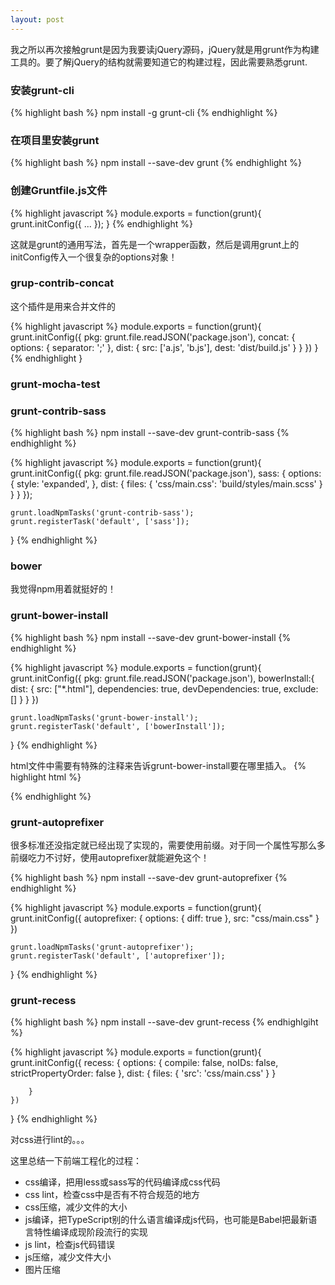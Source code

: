 ```yaml
---
layout: post
---
```


我之所以再次接触grunt是因为我要读jQuery源码，jQuery就是用grunt作为构建工具的。要了解jQuery的结构就需要知道它的构建过程，因此需要熟悉grunt.  

### 安装grunt-cli
{% highlight bash %}
npm install -g grunt-cli
{% endhighlight %}

### 在项目里安装grunt
{% highlight bash %}
npm install --save-dev grunt
{% endhighlight %}

### 创建Gruntfile.js文件
{% highlight javascript %}
module.exports = function(grunt){
    grunt.initConfig({
        ...
    });
}
{% endhighlight %}

这就是grunt的通用写法，首先是一个wrapper函数，然后是调用grunt上的initConfig传入一个很复杂的options对象！  

### grup-contrib-concat
这个插件是用来合并文件的  

{% highlight javascript %}
module.exports = function(grunt){
    grunt.initConfig({
        pkg: grunt.file.readJSON('package.json'),
        concat: {
            options: {
                separator: ';'
            },
            dist: {
                src: ['a.js', 'b.js'],
                dest: 'dist/build.js'
            }
        }
    })
}
{% endhighlight }

### grunt-mocha-test


### grunt-contrib-sass
{% highlight bash %}
npm install --save-dev grunt-contrib-sass
{% endhighlight %}

{% highlight javascript %}
module.exports = function(grunt){
    grunt.initConfig({
        pkg: grunt.file.readJSON('package.json'),
        sass: {
            options: {
                style: 'expanded',
            },
            dist: {
                files: {
                    'css/main.css': 'build/styles/main.scss'
                }
            }
        }
    });

    grunt.loadNpmTasks('grunt-contrib-sass');
    grunt.registerTask('default', ['sass']);
}
{% endhighlight %}
### bower
我觉得npm用着就挺好的！  

### grunt-bower-install 
{% highlight bash %}
npm install --save-dev grunt-bower-install
{% endhighlight %}

{% highlight javascript %}
module.exports = function(grunt){
    grunt.initConfig({
        pkg: grunt.file.readJSON('package.json'),
        bowerInstall:{
            dist: {
                src: ["*.html"],
                dependencies: true,
                devDependencies: true,
                exclude: []
            }
        }
    })

    grunt.loadNpmTasks('grunt-bower-install');
    grunt.registerTask('default', ['bowerInstall']);
}
{% endhighlight %}

html文件中需要有特殊的注释来告诉grunt-bower-install要在哪里插入。
{% highlight html %}
<!-- bower:css -->
<!-- endbower -->

<!-- bower:js -->
<!-- endbower -->
{% endhighlight %}

### grunt-autoprefixer
很多标准还没指定就已经出现了实现的，需要使用前缀。对于同一个属性写那么多前缀吃力不讨好，使用autoprefixer就能避免这个！  

{% highlight bash %}
npm install --save-dev grunt-autoprefixer
{% endhighlight %}

{% highlight javascript %}
module.exports = function(grunt){
    grunt.initConfig({
        autoprefixer: {
            options: {
                diff: true
            },
            src: "css/main.css"
        }
    })

    grunt.loadNpmTasks('grunt-autoprefixer');
    grunt.registerTask('default', ['autoprefixer']);
}
{% endhighlight %}

### grunt-recess
{% highlight bash %}
npm install --save-dev grunt-recess 
{% endhighlgiht %}

{% highlight javascript %}
module.exports = function(grunt){
    grunt.initConfig({
        recess: {
            options: {
                compile: false,
                noIDs: false,
                strictPropertyOrder: false
            },
            dist: {
                files: {
                    'src': 'css/main.css'
                }
            }

        }
    })
}
{% endhighlight %}

对css进行lint的。。。

这里总结一下前端工程化的过程：
- css编译，把用less或sass写的代码编译成css代码
- css lint，检查css中是否有不符合规范的地方
- css压缩，减少文件的大小
- js编译，把TypeScript别的什么语言编译成js代码，也可能是Babel把最新语言特性编译成现阶段流行的实现
- js lint，检查js代码错误
- js压缩，减少文件大小
- 图片压缩


